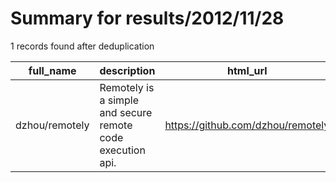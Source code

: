 
# Summary for results/2012/11/28
    
1 records found after deduplication

| full_name | description | html_url | matched_list | matched_count | pushed_at | size | stargazers_count | language | forks_count |
|----------------|------------------------------------------------------------|-----------------------------------|---------------------------|-----------------|---------------------------|--------|--------------------|------------|---------------|
| dzhou/remotely | Remotely is a simple and secure remote code execution api. | https://github.com/dzhou/remotely | ['remote code execution'] | 1 | 2012-11-28 18:45:46+00:00 | 188 | 1 | Python | 0 |
